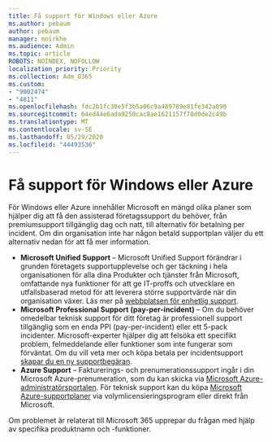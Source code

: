 ```yaml
---
title: Få support för Windows eller Azure
ms.author: pebaum
author: pebaum
manager: mnirkhe
ms.audience: Admin
ms.topic: article
ROBOTS: NOINDEX, NOFOLLOW
localization_priority: Priority
ms.collection: Adm_O365
ms.custom:
- "9002474"
- "4811"
ms.openlocfilehash: fdc2b1fc30e5f3b5a06c9a489789e81fe342a890
ms.sourcegitcommit: 64ed44e6ada9250cac8ae1621157f78d0de2c49b
ms.translationtype: MT
ms.contentlocale: sv-SE
ms.lasthandoff: 05/29/2020
ms.locfileid: "44493536"
---
```

# <a name="get-support-for-windows-or-azure"></a>Få support för Windows eller Azure

För Windows eller Azure innehåller Microsoft en mängd olika planer som hjälper dig att få den assisterad företagssupport du behöver, från premiumsupport tillgänglig dag och natt, till alternativ för betalning per incident. Om din organisation inte har någon betald supportplan väljer du ett alternativ nedan för att få mer information.

- **Microsoft Unified Support** – Microsoft Unified Support förändrar i grunden företagets supportupplevelse och ger täckning i hela organisationen för alla dina Produkter och tjänster från Microsoft, omfattande nya funktioner för att ge IT-proffs och utvecklare en utfallsbaserad metod för att leverera större supportvärde när din organisation växer. Läs mer på [webbplatsen för enhetlig support](https://aka.ms/unified-support).
- **Microsoft Professional Support (pay-per-incident)** – Om du behöver omedelbar teknisk support för ditt företag är professionell support tillgänglig som en enda PPI (pay-per-incident) eller ett 5-pack incidenter. Microsoft-experter hjälper dig att felsöka ett specifikt problem, felmeddelande eller funktioner som inte fungerar som förväntat. Om du vill veta mer och köpa betala per incidentsupport [skapar du en ny supportbegäran](https://support.microsoft.com/supportforbusiness/productselection).
- **Azure Support** – Fakturerings- och prenumerationssupport ingår i din Microsoft Azure-prenumeration, som du kan skicka via [Microsoft Azure-administratörsportalen](https://portal.azure.com/). För teknisk support kan du köpa [Microsoft Azure-supportplaner](https://azure.microsoft.com/support/plans/) via volymlicensieringsprogram eller direkt från Microsoft.

Om problemet är relaterat till Microsoft 365 upprepar du frågan med hjälp av specifika produktnamn och -funktioner.
